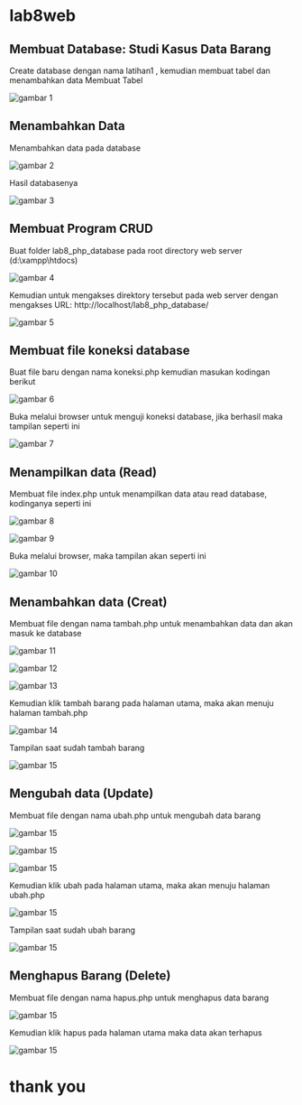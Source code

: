 # lab8web
## Membuat Database: Studi Kasus Data Barang
Create database dengan nama latihan1 , kemudian membuat tabel dan menambahkan data
Membuat Tabel

![gambar 1](screenshot/ss1.png)

## Menambahkan Data
Menambahkan data pada database

![gambar 2](screenshot/ss2.png)

Hasil databasenya

![gambar 3](screenshot/ss3.png)

## Membuat Program CRUD
Buat folder lab8_php_database pada root directory web server (d:\xampp\htdocs)

![gambar 4](screenshot/ss4.png)

Kemudian untuk mengakses direktory tersebut pada web server dengan mengakses URL:
http://localhost/lab8_php_database/

![gambar 5](screenshot/ss5.png)

## Membuat file koneksi database
Buat file baru dengan nama koneksi.php  kemudian masukan kodingan berikut

![gambar 6](screenshot/ss6.png)

Buka melalui browser untuk menguji koneksi database, jika berhasil maka tampilan seperti ini

![gambar 7](screenshot/ss7.png)


## Menampilkan data (Read)
Membuat file index.php untuk menampilkan data atau read database, kodinganya seperti ini

![gambar 8](screenshot/ss8.png)

![gambar 9](screenshot/ss9.png)

Buka melalui browser, maka tampilan akan seperti ini

![gambar 10](screenshot/ss10.png)

## Menambahkan data (Creat)
Membuat file dengan nama tambah.php untuk menambahkan data dan akan masuk ke database

![gambar 11](screenshot/ss11.png)

![gambar 12](screenshot/ss12.png)

![gambar 13](screenshot/ss13.png)

Kemudian klik tambah barang pada halaman utama, maka akan menuju halaman tambah.php

![gambar 14](screenshot/ss14.png)

Tampilan saat sudah tambah barang

![gambar 15](screenshot/ss15.png)

## Mengubah data (Update)
Membuat file dengan nama ubah.php untuk mengubah data barang

![gambar 15](screenshot/ss16.png)

![gambar 15](screenshot/ss17.png)

![gambar 15](screenshot/ss18.png)

Kemudian klik ubah pada halaman utama, maka akan menuju halaman ubah.php

![gambar 15](screenshot/ss19.png)

Tampilan saat sudah ubah barang

![gambar 15](screenshot/ss20.png)

## Menghapus Barang (Delete)
Membuat file dengan nama hapus.php untuk menghapus data barang

![gambar 15](screenshot/ss21.png)

Kemudian klik hapus pada halaman utama maka data akan terhapus

![gambar 15](screenshot/ss22.png)

# thank you











